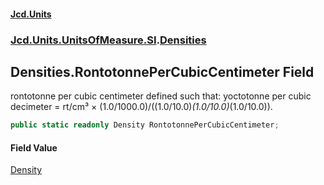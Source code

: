 #### [Jcd.Units](index.md 'index')
### [Jcd.Units.UnitsOfMeasure.SI](Jcd.Units.UnitsOfMeasure.SI.md 'Jcd.Units.UnitsOfMeasure.SI').[Densities](Densities.md 'Jcd.Units.UnitsOfMeasure.SI.Densities')

## Densities.RontotonnePerCubicCentimeter Field

rontotonne per cubic centimeter defined such that: yoctotonne per cubic decimeter = rt/cm³ × (1.0/1000.0)/((1.0/10.0)*(1.0/10.0)*(1.0/10.0)).

```csharp
public static readonly Density RontotonnePerCubicCentimeter;
```

#### Field Value
[Density](Density.md 'Jcd.Units.UnitTypes.Density')
